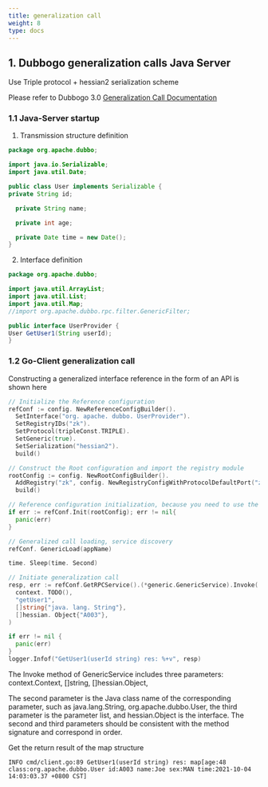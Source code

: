 ```yaml
---
title: generalization call
weight: 8
type: docs
---
```


## 1. Dubbogo generalization calls Java Server

Use Triple protocol + hessian2 serialization scheme

Please refer to Dubbogo 3.0 [Generalization Call Documentation](https://www.yuque.com/docs/share/f4e72670-74ab-45b9-bc0c-4b42249ed953?#)

### 1.1 Java-Server startup

1. Transmission structure definition

```java
package org.apache.dubbo;

import java.io.Serializable;
import java.util.Date;

public class User implements Serializable {
private String id;

  private String name;

  private int age;

  private Date time = new Date();
}
```

2. Interface definition

```java
package org.apache.dubbo;

import java.util.ArrayList;
import java.util.List;
import java.util.Map;
//import org.apache.dubbo.rpc.filter.GenericFilter;

public interface UserProvider {
User GetUser1(String userId);
}
```

### 1.2 Go-Client generalization call

Constructing a generalized interface reference in the form of an API is shown here

```go
// Initialize the Reference configuration
refConf := config. NewReferenceConfigBuilder().
  SetInterface("org. apache. dubbo. UserProvider").
  SetRegistryIDs("zk").
  SetProtocol(tripleConst.TRIPLE).
  SetGeneric(true).
  SetSerialization("hessian2").
  build()

// Construct the Root configuration and import the registry module
rootConfig := config. NewRootConfigBuilder().
  AddRegistry("zk", config. NewRegistryConfigWithProtocolDefaultPort("zookeeper")).
  build()

// Reference configuration initialization, because you need to use the registry for service discovery, you need to pass in the configured rootConfig
if err := refConf.Init(rootConfig); err != nil{
  panic(err)
}

// Generalized call loading, service discovery
refConf. GenericLoad(appName)

time. Sleep(time. Second)

// Initiate generalization call
resp, err := refConf.GetRPCService().(*generic.GenericService).Invoke(
  context. TODO(),
  "getUser1",
  []string{"java. lang. String"},
  []hessian. Object{"A003"},
)

if err != nil {
  panic(err)
}
logger.Infof("GetUser1(userId string) res: %+v", resp)
```

The Invoke method of GenericService includes three parameters: context.Context, []string, []hessian.Object,

The second parameter is the Java class name of the corresponding parameter, such as java.lang.String, org.apache.dubbo.User, the third parameter is the parameter list, and hessian.Object is the interface. The second and third parameters should be consistent with the method signature and correspond in order.

Get the return result of the map structure

```
INFO cmd/client.go:89 GetUser1(userId string) res: map[age:48 class:org.apache.dubbo.User id:A003 name:Joe sex:MAN time:2021-10-04 14:03:03.37 +0800 CST]
```